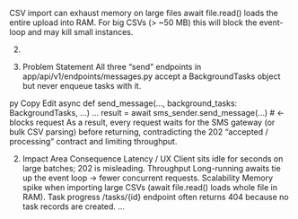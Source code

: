 CSV import can exhaust memory on large files
await file.read() loads the entire upload into RAM. For big CSVs (> ~50 MB) this will block the event-loop and may kill small instances.



2.


1. Problem Statement
All three “send” endpoints in app/api/v1/endpoints/messages.py accept a BackgroundTasks object but never enqueue tasks with it.

py
Copy
Edit
async def send_message(..., background_tasks: BackgroundTasks, ...)
    ...
    result = await sms_sender.send_message(...)   # ← blocks request
As a result, every request waits for the SMS gateway (or bulk CSV parsing) before returning, contradicting the 202 “accepted / processing” contract and limiting throughput.

2. Impact
Area	Consequence
Latency / UX	Client sits idle for seconds on large batches; 202 is misleading.
Throughput	Long-running awaits tie up the event loop → fewer concurrent requests.
Scalability	Memory spike when importing large CSVs (await file.read() loads whole file in RAM).
Task progress	/tasks/{id} endpoint often returns 404 because no task records are created.
...


